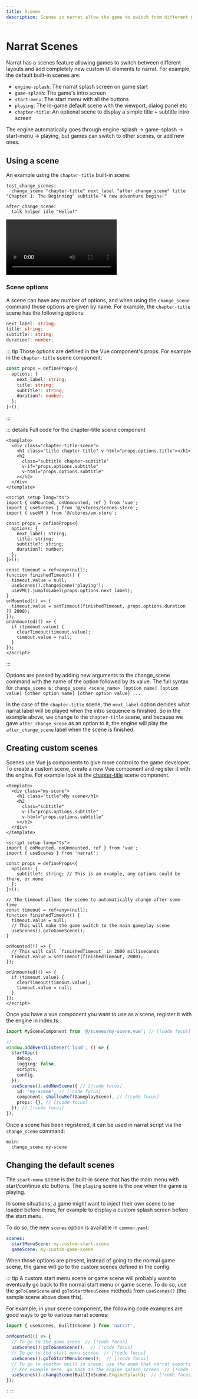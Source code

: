 ```yaml
---
title: Scenes
description: Scenes in narrat allow the game to switch from different game layouts that can be used for different purposes.
---
```


# Narrat Scenes

Narrat has a scenes feature allowing games to switch between different layouts and add completely new custom UI elements to narrat. For example, the default built-in scenes are:

- `engine-splash`: The narrat splash screen on game start
- `game-splash`: The game's intro screen
- `start-menu`: The start menu with all the buttons
- `playing`: The in-game default scene with the viewport, dialog panel etc
- `chapter-title`: An optional scene to display a simple title + subtitle intro screen

The engine automatically goes through engine-splash -> game-splash -> start-menu -> playing, but games can switch to other scenes, or add new ones.

## Using a scene

An example using the `chapter-title` built-in scene:

```narrat
test_change_scenes:
  change_scene "chapter-title" next_label "after_change_scene" title "Chapter 1: The Beginning" subtitle "A new adventure begins!"

after_change_scene:
  talk helper idle "Hello!"
```

<video controls="controls" src="./scenes/scenes.mp4" type="video/mp4" autoplay="true"></video>

### Scene options

A scene can have any number of options, and when using the `change_scene` command those options are given by name. For example, the `chapter-title` scene has the following options:

```ts
next_label: string;
title: string;
subtitle?: string;
duration?: number;
```

::: tip
Those options are defined in the Vue component's props. For example in the `chapter-title` scene component:

```ts
const props = defineProps<{
  options: {
    next_label: string;
    title: string;
    subtitle?: string;
    duration?: number;
  };
}>();
```

:::

::: details Full code for the chapter-title scene component

```vue
<template>
  <div class="chapter-title-scene">
    <h1 class="title chapter-title" v-html="props.options.title"></h1>
    <h2
      class="subtitle chapter-subtitle"
      v-if="props.options.subtitle"
      v-html="props.options.subtitle"
    ></h2>
  </div>
</template>

<script setup lang="ts">
import { onMounted, onUnmounted, ref } from 'vue';
import { useScenes } from '@/stores/scenes-store';
import { useVM } from '@/stores/vm-store';

const props = defineProps<{
  options: {
    next_label: string;
    title: string;
    subtitle?: string;
    duration?: number;
  };
}>();

const timeout = ref<any>(null);
function finishedTimeout() {
  timeout.value = null;
  useScenes().changeScene('playing');
  useVM().jumpToLabel(props.options.next_label);
}
onMounted(() => {
  timeout.value = setTimeout(finishedTimeout, props.options.duration ?? 2000);
});
onUnmounted(() => {
  if (timeout.value) {
    clearTimeout(timeout.value);
    timeout.value = null;
  }
});
</script>
```

:::

Options are passed by adding new arguments to the change_scene command with the name of the option followed by its value. The full syntax for `change_scene` is: `change_scene <scene_name> [option name] [option value] [other option name] [other option value] ...`

In the case of the `chapter-title` scene, the `next_label` option decides what narrat label will be played when the intro sequence is finished. So in the example above, we change to the `chapter-title` scene, and because we gave `after_change_scene` as an option to it, the engine will play the `after_change_scene` label when the scene is finished.

## Creating custom scenes

Scenes use Vue.js components to give more control to the game developer. To create a custom scene, create a new Vue component and register it with the engine. For example look at the [chapter-title](https://github.com/liana-p/narrat-engine/tree/main/packages/narrat/src/components/scenes/chapter-title.vue) scene component.

```vue
<template>
  <div class="my-scene">
    <h1 class="title">My scene</h1>
    <h2
      class="subtitle"
      v-if="props.options.subtitle"
      v-html="props.options.subtitle"
    ></h2>
  </div>
</template>

<script setup lang="ts">
import { onMounted, onUnmounted, ref } from 'vue';
import { useScenes } from 'narrat';

const props = defineProps<{
  options: {
    subtitle?: string; // This is an example, any options could be there, or none
  };
}>();

// The timeout allows the scene to automatically change after some time
const timeout = ref<any>(null);
function finishedTimeout() {
  timeout.value = null;
  // This will make the game switch to the main gameplay scene
  useScenes().goToGameScene();
}

onMounted(() => {
  // This will call `finishedTimeout` in 2000 milliseconds
  timeout.value = setTimeout(finishedTimeout, 2000);
});

onUnmounted(() => {
  if (timeout.value) {
    clearTimeout(timeout.value);
    timeout.value = null;
  }
});
</script>
```

Once you have a vue component you want to use as a scene, register it with the engine in index.ts:

```ts
import MySceneComponent from '@/scenes/my-scene.vue'; // [!code focus]

// ...
window.addEventListener('load', () => {
  startApp({
    debug,
    logging: false,
    scripts,
    config,
  });
  useScenes().addNewScene({ // [!code focus]
    id: 'my-scene', // [!code focus]
    component: shallowRef(GameplayScene), // [!code focus]
    props: {}, // [!code focus]
  }); // [!code focus]
});
```

Once a scene has been registered, it can be used in narrat script via the `change_scene` command:

```narrat
main:
  change_scene my-scene
```

## Changing the default scenes

The `start-menu` scene is the built-in scene that has the main menu with start/continue etc buttons. The `playing` scene is the one when the game is playing.

In some situations, a game might want to inject their own scene to be loaded before those, for example to display a custom splash screen before the start menu.

To do so, the new `scenes` option is available in `common.yaml`:

```yaml
scenes:
  startMenuScene: my-custom-start-scene
  gameScene: my-custom-game-scene
```

When those options are present, instead of going to the normal game scene, the game will go to the custom scenes defined in the config.

::: tip
A custom start menu scene or game scene will probably want to eventually go back to the normal start menu or game scene. To do so, use the `goToGameScene` and `goToStartMenuScene` methods from `useScenes()` (the sample scene above does this).

For example, in your scene component, the following code examples are good ways to go to various narrat scenes:

```ts
import { useScenes, BuiltInScene } from 'narrat';

onMounted(() => {
  // To go to the game scene  // [!code focus]
  useScenes().goToGameScene();  // [!code focus]
  // To go to the start menu screen  // [!code focus]
  useScenes().goToStartMenuScreen();  // [!code focus]
  // To go to another built in scene, use the enum that narrat exports  // [!code focus]
  // For example here, go back to the engine splash screen  // [!code focus]
  useScenes().changeScene(BuiltInScene.EngineSplash);  // [!code focus]
});

:::
```

